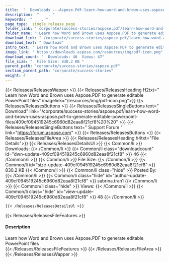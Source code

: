 ```yaml
---
title:  "  Downloads ---Aspose.Pdf-learn-how-word-and-brown-uses-aspose.pdf-to-generate-editable-powerpoint-files . " 
description:  "    . " 
keywords:  "    . " 
page_type:  single_release_page
folder_link: " corporate/success-stories/aspose.pdf/learn-how-word-and-brown-uses-aspose.pdf-to-generate-editable-powerpoint-files/"
folder_name: " Learn how Word and Brown uses Aspose.PDF to generate editable PowerPoint files"
download_link: " /corporate/success-stories/aspose.pdf/learn-how-word-and-brown-uses-aspose.pdf-to-generate-editable-powerpoint-files/409cf094519245c6960d82eaa8f21cf8"
download_text: " Download"
Intro_text: " Learn how Word and Brown uses Aspose.PDF to generate editable PowerPoint files"
image_link: " https://downloads.aspose.com/resources/img/pdf-icon.png"
download_count: "  Downloads: 46  Views: 47"
file_size: "  File Size: 830.2 KB "
parent_path: "corporate/success-stories/aspose.pdf"
section_parent_path: "corporate/success-stories"
weight: 4 
---
```


{{< Releases/ReleasesWapper >}}
  {{< Releases/ReleasesHeading H2txt=" Learn how Word and Brown uses Aspose.PDF to generate editable PowerPoint files" imagelink="/resources/img/pdf-icon.png">}}
  {{< Releases/ReleasesButtons >}}
    {{< Releases/ReleasesSingleButtons text=" Download" link="/corporate/success-stories/aspose.pdf/learn-how-word-and-brown-uses-aspose.pdf-to-generate-editable-powerpoint-files/409cf094519245c6960d82eaa8f21cf8%20%20" >}}
    {{< Releases/ReleasesSingleButtons text=" Support Forum " link="https://forum.aspose.com" >}}
  {{< Releases/ReleasesButtons >}}
  {{< Releases/ReleasesFileArea >}}
    {{< Releases/ReleasesHeading h4txt="File Details">}}
    {{< Releases/ReleasesDetailsUl >}}
            {{< Common/li  >}} Downloads: {{< /Common/li >}} 
      {{< Common/li class="downloadcount" id="dwn-update-409cf094519245c6960d82eaa8f21cf8" >}} 46 {{< /Common/li >}} 
      {{< Common/li  >}} File Size: {{< /Common/li >}} 
      {{< Common/li id="size-update-409cf094519245c6960d82eaa8f21cf8" >}} 830.2 KB {{< /Common/li >}} 
      {{< Common/li  class="hide" >}} Posted By: {{< /Common/li >}} 
      {{< Common/li class="hide" id="author-update-409cf094519245c6960d82eaa8f21cf8" >}} sabrina.tran1 {{< /Common/li >}} 
      {{< Common/li class="hide"  >}} Views: {{< /Common/li >}} 
      {{< Common/li class="hide" id="view-update-409cf094519245c6960d82eaa8f21cf8" >}} 48 {{< /Common/li >}} 

    {{< /Releases/ReleasesDetailsUl >}}

  {{< Releases/ReleasesFileFeatures >}}
      <h4>Description</h4><div class="HTMLDescription">Learn how Word and Brown uses Aspose.PDF to generate editable PowerPoint files</div>
  {{< /Releases/ReleasesFileFeatures >}}
 {{< /Releases/ReleasesFileArea >}}
{{< /Releases/ReleasesWapper >}}


